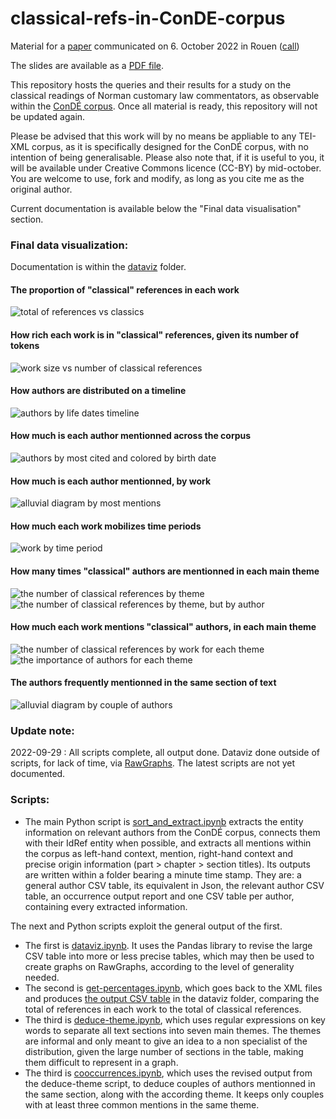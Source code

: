 # classical-refs-in-ConDE-corpus
Material for a [paper](https://www.fabula.org/actualites/109702/lire-les-classiques-en-normandie.html) communicated on 6. October 2022 in Rouen ([call](https://rmblf.be/2022/02/04/appel-a-contribution-lire-les-classiques-en-normandie/))

The slides are available as a [PDF file](2022-10-06_rouen_classiques-normandie).

This repository hosts the queries and their results for a study on the classical readings of Norman customary law commentators, as observable within the [ConDÉ corpus](https://github.com/RIN-ConDE/editions). Once all material is ready, this repository will not be updated again.

Please be advised that this work will by no means be appliable to any TEI-XML corpus, as it is specifically designed for the ConDÉ corpus, with no intention of being generalisable. Please also note that, if it is useful to you, it will be available under Creative Commons licence (CC-BY) by mid-october. You are welcome to use, fork and modify, as long as you cite me as the original author.

Current documentation is available below the "Final data visualisation" section.

### Final data visualization:

Documentation is within the [dataviz](dataviz) folder.

#### The proportion of "classical" references in each work
![total of references vs classics](dataviz/2022-09-28/total-vs-classics.png)

#### How rich each work is in "classical" references, given its number of tokens
![work size vs number of classical references](dataviz/2022-09-28/temoins-par-rapport_tokens-classiques.png)

#### How authors are distributed on a timeline
![authors by life dates timeline](dataviz/2022-09-27/authors-by-lifedates.png)

#### How much is each author mentionned across the corpus
![authors by most cited and colored by birth date](dataviz/2022-09-24/authors-by-most-cited_and_birth.png)

#### How much is each author mentionned, by work
![alluvial diagram by most mentions](dataviz/2022-09-28/alluvial-diagram_by-most-mentions.png)

#### How much each work mobilizes time periods
![work by time period](dataviz/2022-09-27/temoin_par_epoque.png)

#### How many times "classical" authors are mentionned in each main theme
![the number of classical references by theme](dataviz/2022-09-27/themes.png)
![the number of classical references by theme, but by author](dataviz/2022-09-27/themes-by-author.png)

#### How much each work mentions "classical" authors, in each main theme
![the number of classical references by work for each theme](dataviz/2022-09-27/authors-by-theme-3.png)
![the importance of authors for each theme](dataviz/2022-09-27/authors-by-theme.png)

#### The authors frequently mentionned in the same section of text
![alluvial diagram by couple of authors](dataviz/2022-09-28/couples.png)

### Update note:
2022-09-29 : All scripts complete, all output done. Dataviz done outside of scripts, for lack of time, via [RawGraphs](https://www.rawgraphs.io/). The latest scripts are not yet documented.

### Scripts:

* The main Python script is [sort_and_extract.ipynb](sort_and_extract.ipynb) extracts the entity information on relevant authors from the ConDÉ corpus, connects them with their IdRef entity when possible, and extracts all mentions within the corpus as left-hand context, mention, right-hand context and precise origin information (part > chapter > section titles). Its outputs are written within a folder bearing a minute time stamp. They are: a general author CSV table, its equivalent in Json, the relevant author CSV table, an occurrence output report and one CSV table per author, containing every extracted information.

The next and Python scripts exploit the general output of the first.

* The first is [dataviz.ipynb](dataviz.ipynb). It uses the Pandas library to revise the large CSV table into more or less precise tables, which may then be used to create graphs on RawGraphs, according to the level of generality needed.
* The second is [get-percentages.ipynb](get-percentages.ipynb), which goes back to the XML files and produces [the output CSV table](dataviz/2022-09-28/tableau-recap.csv) in the dataviz folder, comparing the total of references in each work to the total of classical references.
* The third is [deduce-theme.ipynb](deduce-theme.ipynb), which uses regular expressions on key words to separate all text sections into seven main themes. The themes are informal and only meant to give an idea to a non specialist of the distribution, given the large number of sections in the table, making them difficult to represent in a graph.
* The third is [cooccurrences.ipynb](cooccurrences.ipynb), which uses the revised output from the deduce-theme script, to deduce couples of authors mentionned in the same section, along with the according theme. It keeps only couples with at least three common mentions in the same theme.
